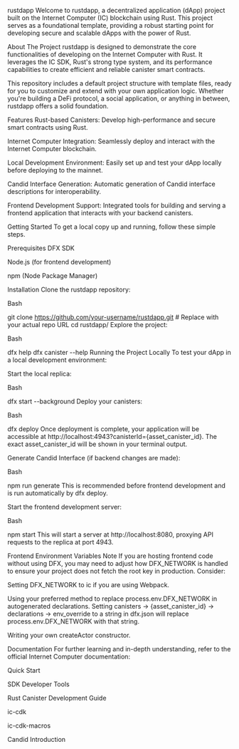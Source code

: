 rustdapp
Welcome to rustdapp, a decentralized application (dApp) project built on the Internet Computer (IC) blockchain using Rust. This project serves as a foundational template, providing a robust starting point for developing secure and scalable dApps with the power of Rust.

About The Project
rustdapp is designed to demonstrate the core functionalities of developing on the Internet Computer with Rust. It leverages the IC SDK, Rust's strong type system, and its performance capabilities to create efficient and reliable canister smart contracts.

This repository includes a default project structure with template files, ready for you to customize and extend with your own application logic. Whether you're building a DeFi protocol, a social application, or anything in between, rustdapp offers a solid foundation.

Features
Rust-based Canisters: Develop high-performance and secure smart contracts using Rust.

Internet Computer Integration: Seamlessly deploy and interact with the Internet Computer blockchain.

Local Development Environment: Easily set up and test your dApp locally before deploying to the mainnet.

Candid Interface Generation: Automatic generation of Candid interface descriptions for interoperability.

Frontend Development Support: Integrated tools for building and serving a frontend application that interacts with your backend canisters.

Getting Started
To get a local copy up and running, follow these simple steps.

Prerequisites
DFX SDK

Node.js (for frontend development)

npm (Node Package Manager)

Installation
Clone the rustdapp repository:

Bash

git clone https://github.com/your-username/rustdapp.git # Replace with your actual repo URL
cd rustdapp/
Explore the project:

Bash

dfx help
dfx canister --help
Running the Project Locally
To test your dApp in a local development environment:

Start the local replica:

Bash

dfx start --background
Deploy your canisters:

Bash

dfx deploy
Once deployment is complete, your application will be accessible at http://localhost:4943?canisterId={asset_canister_id}. The exact asset_canister_id will be shown in your terminal output.

Generate Candid Interface (if backend changes are made):

Bash

npm run generate
This is recommended before frontend development and is run automatically by dfx deploy.

Start the frontend development server:

Bash

npm start
This will start a server at http://localhost:8080, proxying API requests to the replica at port 4943.

Frontend Environment Variables Note
If you are hosting frontend code without using DFX, you may need to adjust how DFX_NETWORK is handled to ensure your project does not fetch the root key in production. Consider:

Setting DFX_NETWORK to ic if you are using Webpack.

Using your preferred method to replace process.env.DFX_NETWORK in autogenerated declarations. Setting canisters -> {asset_canister_id} -> declarations -> env_override to a string in dfx.json will replace process.env.DFX_NETWORK with that string.

Writing your own createActor constructor.

Documentation
For further learning and in-depth understanding, refer to the official Internet Computer documentation:

Quick Start

SDK Developer Tools

Rust Canister Development Guide

ic-cdk

ic-cdk-macros

Candid Introduction
